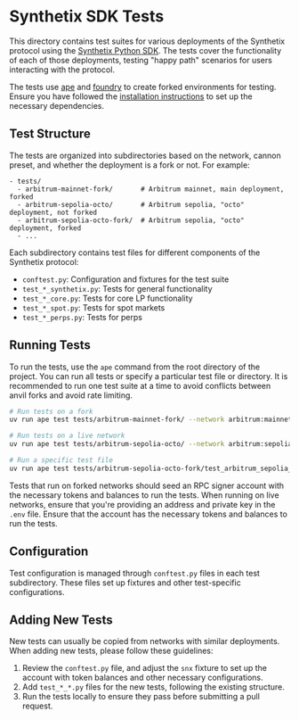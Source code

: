 # Synthetix SDK Tests

This directory contains test suites for various deployments of the Synthetix protocol using the [Synthetix Python SDK](https://github.com/Synthetixio/python-sdk). The tests cover the functionality of each of those deployments, testing "happy path" scenarios for users interacting with the protocol.

The tests use [ape](https://github.com/ApeWorX/ape) and [foundry](https://github.com/foundry-rs/foundry) to create forked environments for testing. Ensure you have followed the [installation instructions](../README.md) to set up the necessary dependencies.

## Test Structure

The tests are organized into subdirectories based on the network, cannon preset, and whether the deployment is a fork or not. For example:

```
- tests/
  - arbitrum-mainnet-fork/       # Arbitrum mainnet, main deployment, forked
  - arbitrum-sepolia-octo/       # Arbitrum sepolia, "octo" deployment, not forked
  - arbitrum-sepolia-octo-fork/  # Arbitrum sepolia, "octo" deployment, forked
  - ...
```

Each subdirectory contains test files for different components of the Synthetix protocol:

- `conftest.py`: Configuration and fixtures for the test suite
- `test_*_synthetix.py`: Tests for general functionality
- `test_*_core.py`: Tests for core LP functionality
- `test_*_spot.py`: Tests for spot markets
- `test_*_perps.py`: Tests for perps

## Running Tests

To run the tests, use the `ape` command from the root directory of the project. You can run all tests or specify a particular test file or directory. It is recommended to run one test suite at a time to avoid conflicts between anvil forks and avoid rate limiting.

```bash
# Run tests on a fork
uv run ape test tests/arbitrum-mainnet-fork/ --network arbitrum:mainnet-fork:foundry

# Run tests on a live network
uv run ape test tests/arbitrum-sepolia-octo/ --network arbitrum:sepolia:alchemy

# Run a specific test file
uv run ape test tests/arbitrum-sepolia-octo-fork/test_arbitrum_sepolia_octo_perps.py --network arbitrum:sepolia-fork:foundry
```

Tests that run on forked networks should seed an RPC signer account with the necessary tokens and balances to run the tests. When running on live networks, ensure that you're providing an address and private key in the `.env` file. Ensure that the account has the necessary tokens and balances to run the tests.

## Configuration

Test configuration is managed through `conftest.py` files in each test subdirectory. These files set up fixtures and other test-specific configurations.

## Adding New Tests

New tests can usually be copied from networks with similar deployments. When adding new tests, please follow these guidelines:

1. Review the `conftest.py` file, and adjust the `snx` fixture to set up the account with token balances and other necessary configurations.
2. Add `test_*_*.py` files for the new tests, following the existing structure.
3. Run the tests locally to ensure they pass before submitting a pull request.
